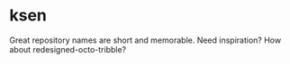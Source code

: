 # ksen
Great repository names are short and memorable. Need inspiration? How about redesigned-octo-tribble?
